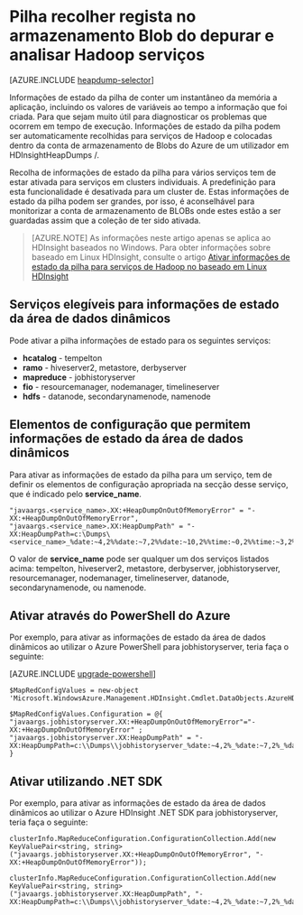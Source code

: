 <properties
    pageTitle="Depurar e analisar os serviços de Hadoop com informações de estado da pilha | Microsoft Azure"
    description="Recolher informações de estado da pilha para serviços de Hadoop e coloque a conta de armazenamento de Blobs do Azure para análise e depuração automaticamente."
    services="hdinsight"
    documentationCenter=""
    tags="azure-portal"
    authors="mumian"
    manager="jhubbard"
    editor="cgronlun"/>

<tags
    ms.service="hdinsight"
    ms.workload="big-data"
    ms.tgt_pltfrm="na"
    ms.devlang="na"
    ms.topic="article"
    ms.date="10/19/2016"
    ms.author="jgao"/>


# <a name="collect-heap-dumps-in-blob-storage-to-debug-and-analyze-hadoop-services"></a>Pilha recolher regista no armazenamento Blob do depurar e analisar Hadoop serviços

[AZURE.INCLUDE [heapdump-selector](../../includes/hdinsight-selector-heap-dump.md)]

Informações de estado da pilha de conter um instantâneo da memória a aplicação, incluindo os valores de variáveis ao tempo a informação que foi criada. Para que sejam muito útil para diagnosticar os problemas que ocorrem em tempo de execução. Informações de estado da pilha podem ser automaticamente recolhidas para serviços de Hadoop e colocadas dentro da conta de armazenamento de Blobs do Azure de um utilizador em HDInsightHeapDumps /. 

Recolha de informações de estado da pilha para vários serviços tem de estar ativada para serviços em clusters individuais. A predefinição para esta funcionalidade é desativada para um cluster de. Estas informações de estado da pilha podem ser grandes, por isso, é aconselhável para monitorizar a conta de armazenamento de BLOBs onde estes estão a ser guardadas assim que a coleção de ter sido ativada.

> [AZURE.NOTE] As informações neste artigo apenas se aplica ao HDInsight baseados no Windows. Para obter informações sobre baseado em Linux HDInsight, consulte o artigo [Ativar informações de estado da pilha para serviços de Hadoop no baseado em Linux HDInsight](hdinsight-hadoop-collect-debug-heap-dump-linux.md)

## <a name="eligible-services-for-heap-dumps"></a>Serviços elegíveis para informações de estado da área de dados dinâmicos

Pode ativar a pilha informações de estado para os seguintes serviços:

*  **hcatalog** - tempelton
*  **ramo** - hiveserver2, metastore, derbyserver
*  **mapreduce** - jobhistoryserver
*  **fio** - resourcemanager, nodemanager, timelineserver
*  **hdfs** - datanode, secondarynamenode, namenode

## <a name="configuration-elements-that-enable-heap-dumps"></a>Elementos de configuração que permitem informações de estado da área de dados dinâmicos

Para ativar as informações de estado da pilha para um serviço, tem de definir os elementos de configuração apropriada na secção desse serviço, que é indicado pelo **service_name**.

    "javaargs.<service_name>.XX:+HeapDumpOnOutOfMemoryError" = "-XX:+HeapDumpOnOutOfMemoryError",
    "javaargs.<service_name>.XX:HeapDumpPath" = "-XX:HeapDumpPath=c:\Dumps\<service_name>_%date:~4,2%%date:~7,2%%date:~10,2%%time:~0,2%%time:~3,2%%time:~6,2%.hprof"

O valor de **service_name** pode ser qualquer um dos serviços listados acima: tempelton, hiveserver2, metastore, derbyserver, jobhistoryserver, resourcemanager, nodemanager, timelineserver, datanode, secondarynamenode, ou namenode.

## <a name="enable-using-azure-powershell"></a>Ativar através do PowerShell do Azure

Por exemplo, para ativar as informações de estado da área de dados dinâmicos ao utilizar o Azure PowerShell para jobhistoryserver, teria faça o seguinte:

[AZURE.INCLUDE [upgrade-powershell](../../includes/hdinsight-use-latest-powershell.md)]

    $MapRedConfigValues = new-object 'Microsoft.WindowsAzure.Management.HDInsight.Cmdlet.DataObjects.AzureHDInsightMapReduceConfiguration'

    $MapRedConfigValues.Configuration = @{ "javaargs.jobhistoryserver.XX:+HeapDumpOnOutOfMemoryError"="-XX:+HeapDumpOnOutOfMemoryError" ; "javaargs.jobhistoryserver.XX:HeapDumpPath" = "-XX:HeapDumpPath=c:\\Dumps\\jobhistoryserver_%date:~4,2%_%date:~7,2%_%date:~10,2%_%time:~0,2%_%time:~3,2%_%time:~6,2%.hprof" }

## <a name="enable-using-net-sdk"></a>Ativar utilizando .NET SDK

Por exemplo, para ativar as informações de estado da área de dados dinâmicos ao utilizar o Azure HDInsight .NET SDK para jobhistoryserver, teria faça o seguinte:

    clusterInfo.MapReduceConfiguration.ConfigurationCollection.Add(new KeyValuePair<string, string>("javaargs.jobhistoryserver.XX:+HeapDumpOnOutOfMemoryError", "-XX:+HeapDumpOnOutOfMemoryError"));

    clusterInfo.MapReduceConfiguration.ConfigurationCollection.Add(new KeyValuePair<string, string>("javaargs.jobhistoryserver.XX:HeapDumpPath", "-XX:HeapDumpPath=c:\\Dumps\\jobhistoryserver_%date:~4,2%_%date:~7,2%_%date:~10,2%_%time:~0,2%_%time:~3,2%_%time:~6,2%.hprof"));
